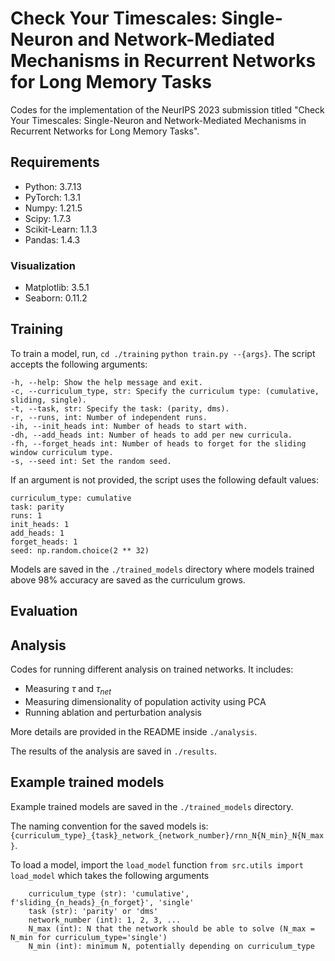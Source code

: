 # Check Your Timescales: Single-Neuron and Network-Mediated Mechanisms in Recurrent Networks for Long Memory Tasks

Codes for the implementation of the NeurIPS 2023 submission titled "Check Your Timescales: Single-Neuron and Network-Mediated Mechanisms in Recurrent Networks for Long Memory Tasks".



## Requirements
- Python: 3.7.13
- PyTorch: 1.3.1
- Numpy: 1.21.5 
- Scipy: 1.7.3
- Scikit-Learn: 1.1.3
- Pandas: 1.4.3

### Visualization
- Matplotlib: 3.5.1
- Seaborn: 0.11.2


## Training
To train a model, run, `cd ./training` `python train.py --{args}`.
The script accepts the following arguments:

    -h, --help: Show the help message and exit.
    -c, --curriculum_type, str: Specify the curriculum type: (cumulative, sliding, single).
    -t, --task, str: Specify the task: (parity, dms).
    -r, --runs, int: Number of independent runs.
    -ih, --init_heads int: Number of heads to start with.
    -dh, --add_heads int: Number of heads to add per new curricula.
    -fh, --forget_heads int: Number of heads to forget for the sliding window curriculum type.
    -s, --seed int: Set the random seed.

If an argument is not provided, the script uses the following default values:

    curriculum_type: cumulative
    task: parity
    runs: 1
    init_heads: 1
    add_heads: 1
    forget_heads: 1
    seed: np.random.choice(2 ** 32)

Models are saved in the `./trained_models` directory where models trained above 98% accuracy are saved as the curriculum grows.
## Evaluation


## Analysis
Codes for running different analysis on trained networks. It includes:
- Measuring $\tau$ and $\tau_{net}$
- Measuring dimensionality of population activity using PCA
- Running ablation and perturbation analysis

More details are provided in the README inside `./analysis`.

The results of the analysis are saved in `./results`. 


## Example trained models
Example trained models are saved in the `./trained_models` directory.

The naming convention for the saved models is:
`{curriculum_type}_{task}_network_{network_number}/rnn_N{N_min}_N{N_max}`.

To load a model, import the ```load_model``` function ```from src.utils import load_model```
which takes the following arguments

        curriculum_type (str): 'cumulative', f'sliding_{n_heads}_{n_forget}', 'single'
        task (str): 'parity' or 'dms'
        network_number (int): 1, 2, 3, ...
        N_max (int): N that the network should be able to solve (N_max = N_min for curriculum_type='single')
        N_min (int): minimum N, potentially depending on curriculum_type 
